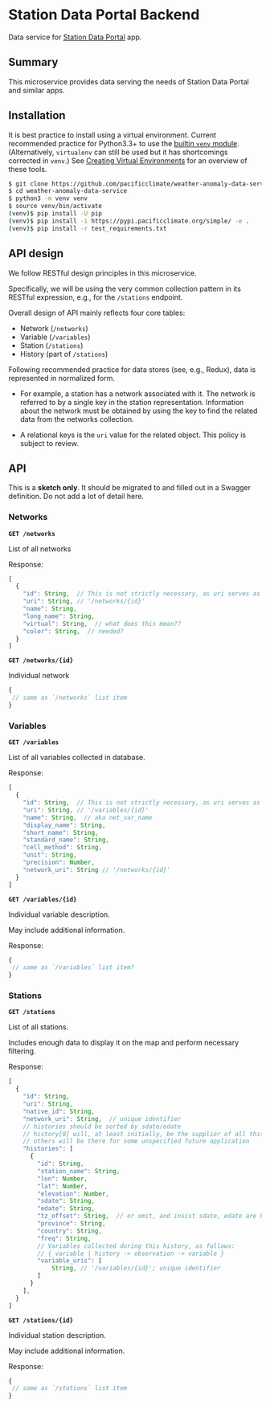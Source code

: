 # Station Data Portal Backend

Data service for [Station Data Portal](https://github.com/pacificclimate/station-data-portal) app.

## Summary

This microservice provides data serving the needs of Station Data Portal and
similar apps.

## Installation

It is best practice to install using a virtual environment.
Current recommended practice for Python3.3+ to use the [builtin `venv` module](https://docs.python.org/3/library/venv.html).
(Alternatively, `virtualenv` can still be used but it has shortcomings corrected in `venv`.)
See [Creating Virtual Environments](https://packaging.python.org/installing/#creating-virtual-environments) for an
overview of these tools.

```bash
$ git clone https://github.com/pacificclimate/weather-anomaly-data-service
$ cd weather-anomaly-data-service
$ python3 -m venv venv
$ source venv/bin/activate
(venv)$ pip install -U pip
(venv)$ pip install -i https://pypi.pacificclimate.org/simple/ -e .
(venv)$ pip install -r test_requirements.txt
```

## API design

We follow RESTful design principles in this microservice.

Specifically, we will be using the very common collection pattern in its
RESTful expression, e.g., for the `/stations` endpoint.

Overall design of API mainly reflects four core tables:

* Network (`/networks`)
* Variable (`/variables`)
* Station (`/stations`)
* History (part of `/stations`)

Following recommended practice for data stores (see, e.g., Redux), 
data is represented in normalized form. 

* For example, a station has a network associated with it. The network is
referred to by a single key in the station representation. 
Information about the network must be obtained by using the key to 
find the related data from the networks collection.

* A relational keys is the `uri` value for the related object.
This policy is subject to review.


## API

This is a **sketch only**. 
It should be migrated to and filled out in a Swagger definition.
Do not add a lot of detail here.

### Networks

**`GET /networks`**

List of all networks

Response:

```javascript
[
  {
    "id": String,  // This is not strictly necessary, as uri serves as a unique identifier
    "uri": String, // '/networks/{id}'
    "name": String,
    "long_name": String,
    "virtual": String,  // what does this mean??
    "color": String,  // needed?
  }
]
```

**`GET /networks/{id}`**

Individual network

```javascript
{
 // same as `/networks` list item
}
```

### Variables

**`GET /variables`**

List of all variables collected in database. 

Response:

```javascript
[
  {
    "id": String,  // This is not strictly necessary, as uri serves as a unique identifier
    "uri": String, // '/variables/{id}'
    "name": String,  // aka net_var_name
    "display_name": String,
    "short_name": String,
    "standard_name": String,
    "cell_method": String,
    "unit": String,
    "precision": Number,
    "network_uri": String // '/networks/{id}'
  }
]
```

**`GET /variables/{id}`**

Individual variable description. 

May include additional information.

Response:

```javascript
{
 // same as `/variables` list item?
}
```

### Stations

**`GET /stations`**

List of all stations.

Includes enough data to display it on the map and perform necessary filtering.


Response:

```javascript
[
  {
    "id": String,
    "uri": String,
    "native_id": String,
    "network_uri": String,  // unique identifier
    // histories should be sorted by sdate/edate
    // history[0] will, at least initially, be the supplier of all this info;
    // others will be there for some unspecified future application
    "histories": [  
      {
        "id": String,
        "station_name": String,
        "lon": Number,
        "lat": Number,
        "elevation": Number,
        "sdate": String,
        "edate": String,
        "tz_offset": String,  // or omit, and insist sdate, edate are UTC
        "province": String,
        "country": String,
        "freq": String,
        // Variables collected during this history, as follows: 
        // { variable | history -> observation -> variable }
        "variable_uris": [
            String, // '/variables/{id}'; unique identifier
        ]
      }
    ],
  }
]
```

**`GET /stations/{id}`**

Individual station description. 

May include additional information.

Response:

```javascript
{
 // same as `/stations` list item
}
```
